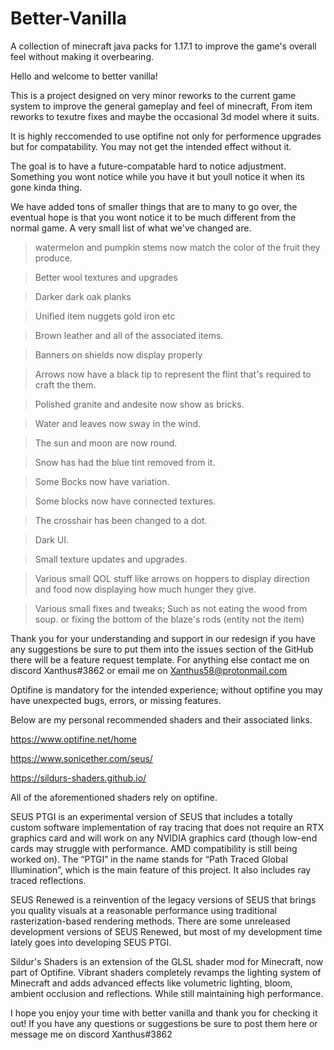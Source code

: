 # Better-Vanilla
 A collection of minecraft java packs for 1.17.1 to improve the game's overall feel without making it overbearing.


Hello and welcome to better vanilla! 

This is a project designed on very minor reworks to the current game system to improve the general gameplay and feel of minecraft, From item reworks to texutre fixes and maybe the occasional 3d model where it suits.

It is highly reccomended to use optifine not only for performence upgrades but for compatability. You may not get the intended effect without it.

The goal is to have a future-compatable hard to notice adjustment. Something you wont notice while you have it but youll notice it when its gone kinda thing. 

We have added tons of smaller things that are to many to go over, the eventual hope is that you wont notice it to be much different from the normal game. A very small list of what we've changed are.

>watermelon and pumpkin stems now match the color of the fruit they produce.

>Better wool textures and upgrades

>Darker dark oak planks

>Unified item nuggets gold iron etc

>Brown leather and all of the associated items.

>Banners on shields now display properly

>Arrows now have a black tip to represent the flint that's required to craft the them.

>Polished granite and andesite now show as bricks. 

>Water and leaves now sway in the wind.

>The sun and moon are now round.

>Snow has had the blue tint removed from it.

>Some Bocks now have variation.

>Some blocks now have connected textures.

>The crosshair has been changed to a dot.

>Dark UI.

>Small texture updates and upgrades.

>Various small QOL stuff like arrows on hoppers to display direction and food now displaying how much hunger they give.

>Various small fixes and tweaks; Such as not eating the wood from soup. or fixing the bottom of the blaze's rods (entity not the item)

Thank you for your understanding and support in our redesign if you have any suggestions be sure to put them into the issues section of the GitHub there will be a feature request template. For anything else contact me on discord Xanthus#3862 or email me on Xanthus58@protonmail.com

Optifine is mandatory for the intended experience; without optifine you may have unexpected bugs, errors, or missing features.

Below are my personal recommended shaders and their associated links.

https://www.optifine.net/home

https://www.sonicether.com/seus/

https://sildurs-shaders.github.io/

All of the aforementioned shaders rely on optifine.

SEUS PTGI is an experimental version of SEUS that includes a totally custom software implementation of ray tracing that does not require an RTX graphics card and will work on any NVIDIA graphics card (though low-end cards may struggle with performance. AMD compatibility is still being worked on). The “PTGI” in the name stands for “Path Traced Global Illumination”, which is the main feature of this project. It also includes ray traced reflections.

SEUS Renewed is a reinvention of the legacy versions of SEUS that brings you quality visuals at a reasonable performance using traditional rasterization-based rendering methods. There are some unreleased development versions of SEUS Renewed, but most of my development time lately goes into developing SEUS PTGI.

Sildur's Shaders is an extension of the GLSL shader mod for Minecraft, now part of Optifine.
Vibrant shaders completely revamps the lighting system of Minecraft and adds advanced effects like volumetric lighting, bloom, ambient occlusion and reflections. While still maintaining high performance.


I hope you enjoy your time with better vanilla and thank you for checking it out! If you have any questions or suggestions be sure to post them here or message me on discord Xanthus#3862
